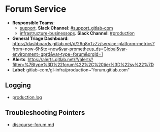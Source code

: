 <!-- MARKER: do not edit this section directly. Edit services/service-catalog.yml then run scripts/generate-docs -->
#  Forum Service

* **Responsible Teams**:
  * [support](https://about.gitlab.com/handbook/support/). **Slack Channel**: [#support_gitlab-com](https://gitlab.slack.com/archives/support_gitlab-com)
  * [infrastructure-businessops](https://about.gitlab.com/handbook/engineering/infrastructure/team/reliability/). **Slack Channel**: [#production](https://gitlab.slack.com/archives/production)
* **General Triage Dashboard**: https://dashboards.gitlab.net/d/26q8nTzZz/service-platform-metrics?from=now-6h&to=now&var-prometheus_ds=Global&var-environment=gprd&var-type=forum&orgId=1
* **Alerts**: https://alerts.gitlab.net/#/alerts?filter=%7Btype%3D%22forum%22%2C%20tier%3D%22sv%22%7D
* **Label**: gitlab-com/gl-infra/production~"forum.gitlab.com"

## Logging

* [production.log](/var/discourse/shared/standalone/log/rails)

## Troubleshooting Pointers

* [discourse-forum.md](discourse-forum.md)
<!-- END_MARKER -->
